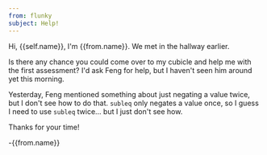 ```yaml
---
from: flunky
subject: Help!
---
```

Hi, {{self.name}}, I'm {{from.name}}. We met in the hallway earlier.

Is there any chance you could come over to my cubicle and help me with the first assessment? I'd ask Feng for help, but I haven't seen him around yet this morning.

Yesterday, Feng mentioned something about just negating a value twice, but I don't see how to do that. `subleq` only negates a value once, so I guess I need to use `subleq` twice... but I just don't see how.

Thanks for your time!

-{{from.name}}
